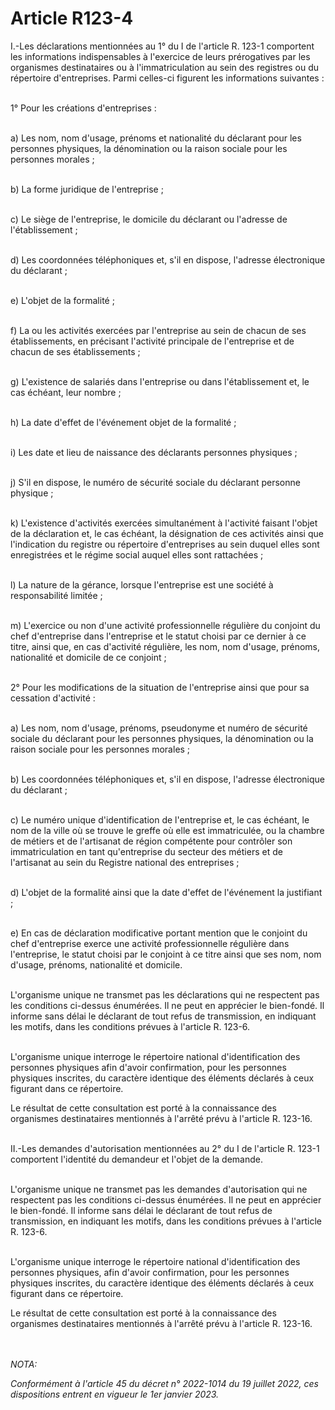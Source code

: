 # Article R123-4

<p>I.-Les déclarations mentionnées au 1° du I de l'article R. 123-1 comportent les informations indispensables à l'exercice de leurs prérogatives par les organismes destinataires ou à l'immatriculation au sein des registres ou du répertoire d'entreprises. Parmi celles-ci figurent les informations suivantes :<br/><br/>

1° Pour les créations d'entreprises :<br/><br/>

a) Les nom, nom d'usage, prénoms et nationalité du déclarant pour les personnes physiques, la dénomination ou la raison sociale pour les personnes morales ;<br/><br/>

b) La forme juridique de l'entreprise ;<br/><br/>

c) Le siège de l'entreprise, le domicile du déclarant ou l'adresse de l'établissement ;<br/><br/>

d) Les coordonnées téléphoniques et, s'il en dispose, l'adresse électronique du déclarant ;<br/><br/>

e) L'objet de la formalité ;<br/><br/>

f) La ou les activités exercées par l'entreprise au sein de chacun de ses établissements, en précisant l'activité principale de l'entreprise et de chacun de ses établissements ;<br/><br/>

g) L'existence de salariés dans l'entreprise ou dans l'établissement et, le cas échéant, leur nombre ;<br/><br/>

h) La date d'effet de l'événement objet de la formalité ;<br/><br/>

i) Les date et lieu de naissance des déclarants personnes physiques ;<br/><br/>

j) S'il en dispose, le numéro de sécurité sociale du déclarant personne physique ;<br/><br/>

k) L'existence d'activités exercées simultanément à l'activité faisant l'objet de la déclaration et, le cas échéant, la désignation de ces activités ainsi que l'indication du registre ou répertoire d'entreprises au sein duquel elles sont enregistrées et le régime social auquel elles sont rattachées ;<br/><br/>

l) La nature de la gérance, lorsque l'entreprise est une société à responsabilité limitée ;<br/><br/>

m) L'exercice ou non d'une activité professionnelle régulière du conjoint du chef d'entreprise dans l'entreprise et le statut choisi par ce dernier à ce titre, ainsi que, en cas d'activité régulière, les nom, nom d'usage, prénoms, nationalité et domicile de ce conjoint ;<br/><br/>

2° Pour les modifications de la situation de l'entreprise ainsi que pour sa cessation d'activité :<br/><br/>

a) Les nom, nom d'usage, prénoms, pseudonyme et numéro de sécurité sociale du déclarant pour les personnes physiques, la dénomination ou la raison sociale pour les personnes morales ;<br/><br/>

b) Les coordonnées téléphoniques et, s'il en dispose, l'adresse électronique du déclarant ;<br/><br/>

c) Le numéro unique d'identification de l'entreprise et, le cas échéant, le nom de la ville où se trouve le greffe où elle est immatriculée, ou la chambre de métiers et de l'artisanat de région compétente pour contrôler son immatriculation en tant qu'entreprise du secteur des métiers et de l'artisanat au sein du Registre national des entreprises ;<br/><br/>

d) L'objet de la formalité ainsi que la date d'effet de l'événement la justifiant ;<br/><br/>

e) En cas de déclaration modificative portant mention que le conjoint du chef d'entreprise exerce une activité professionnelle régulière dans l'entreprise, le statut choisi par le conjoint à ce titre ainsi que ses nom, nom d'usage, prénoms, nationalité et domicile.<br/><br/>

L'organisme unique ne transmet pas les déclarations qui ne respectent pas les conditions ci-dessus énumérées. Il ne peut en apprécier le bien-fondé. Il informe sans délai le déclarant de tout refus de transmission, en indiquant les motifs, dans les conditions prévues à l'article R. 123-6.<br/><br/>

L'organisme unique interroge le répertoire national d'identification des personnes physiques afin d'avoir confirmation, pour les personnes physiques inscrites, du caractère identique des éléments déclarés à ceux figurant dans ce répertoire.</p><p>Le résultat de cette consultation est porté à la connaissance des organismes destinataires mentionnés à l'arrêté prévu à l'article R. 123-16.<br/><br/>

II.-Les demandes d'autorisation mentionnées au 2° du I de l'article R. 123-1 comportent l'identité du demandeur et l'objet de la demande.<br/><br/>

L'organisme unique ne transmet pas les demandes d'autorisation qui ne respectent pas les conditions ci-dessus énumérées. Il ne peut en apprécier le bien-fondé. Il informe sans délai le déclarant de tout refus de transmission, en indiquant les motifs, dans les conditions prévues à l'article R. 123-6.<br/><br/>

L'organisme unique interroge le répertoire national d'identification des personnes physiques, afin d'avoir confirmation, pour les personnes physiques inscrites, du caractère identique des éléments déclarés à ceux figurant dans ce répertoire.</p><p>Le résultat de cette consultation est porté à la connaissance des organismes destinataires mentionnés à l'arrêté prévu à l'article R. 123-16.</p><br/><br/><i>NOTA:<p>Conformément à l'article 45 du décret n° 2022-1014 du 19 juillet 2022, ces dispositions entrent en vigueur le 1er janvier 2023.</p></i>